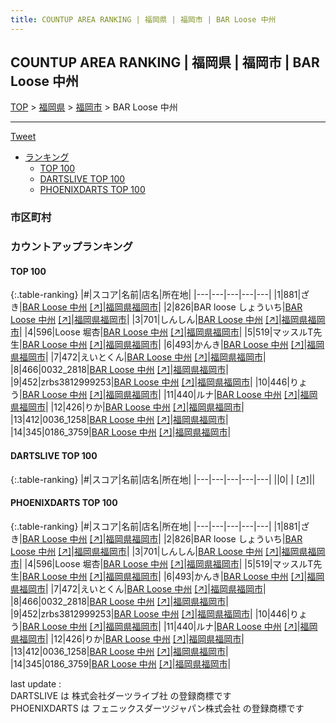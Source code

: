 ```yaml
---
title: COUNTUP AREA RANKING | 福岡県 | 福岡市 | BAR Loose 中州
---
```

## COUNTUP AREA RANKING | 福岡県 | 福岡市 | BAR Loose 中州

[TOP](/darts/rank/) > [福岡県](/darts/rank/福岡県/) > [福岡市](/darts/rank/福岡県/福岡市/) > BAR Loose 中州

___

<a href="https://twitter.com/share?ref_src=twsrc%5Etfw" data-text="COUNTUP AREA RANKING | 福岡県福岡市BAR Loose 中州" class="twitter-share-button" data-hashtags="DARTSLIVE,PHOENIXDARTS,darts,ダーツ" data-show-count="false">Tweet</a>

* [ランキング](#カウントアップランキング)
    * [TOP 100](#top-100)
    * [DARTSLIVE TOP 100](#dartslive-top-100)
    * [PHOENIXDARTS TOP 100](#phoenixdarts-top-100)

### 市区町村

<ul>

</ul>

### カウントアップランキング

#### TOP 100



{:.table-ranking}
|#|スコア|名前|店名|所在地|
|---|---|---|---|---|
|1|881|<span class="rank-name-pd">ざき</span>|<a href="/darts/rank/shops/92510.html">BAR Loose 中州</a> <a href="https://vs.phoenixdarts.com/jp/shop/shopDetailInfo/s_92510?s_seq=92510">[↗]</a>|<a href="/darts/rank/福岡県/福岡市">福岡県福岡市</a>|
|2|826|<span class="rank-name-pd">BAR loose しょういち</span>|<a href="/darts/rank/shops/92510.html">BAR Loose 中州</a> <a href="https://vs.phoenixdarts.com/jp/shop/shopDetailInfo/s_92510?s_seq=92510">[↗]</a>|<a href="/darts/rank/福岡県/福岡市">福岡県福岡市</a>|
|3|701|<span class="rank-name-pd">しんしん</span>|<a href="/darts/rank/shops/92510.html">BAR Loose 中州</a> <a href="https://vs.phoenixdarts.com/jp/shop/shopDetailInfo/s_92510?s_seq=92510">[↗]</a>|<a href="/darts/rank/福岡県/福岡市">福岡県福岡市</a>|
|4|596|<span class="rank-name-pd">Loose 堀杏</span>|<a href="/darts/rank/shops/92510.html">BAR Loose 中州</a> <a href="https://vs.phoenixdarts.com/jp/shop/shopDetailInfo/s_92510?s_seq=92510">[↗]</a>|<a href="/darts/rank/福岡県/福岡市">福岡県福岡市</a>|
|5|519|<span class="rank-name-pd">マッスルT先生</span>|<a href="/darts/rank/shops/92510.html">BAR Loose 中州</a> <a href="https://vs.phoenixdarts.com/jp/shop/shopDetailInfo/s_92510?s_seq=92510">[↗]</a>|<a href="/darts/rank/福岡県/福岡市">福岡県福岡市</a>|
|6|493|<span class="rank-name-pd">かんき</span>|<a href="/darts/rank/shops/92510.html">BAR Loose 中州</a> <a href="https://vs.phoenixdarts.com/jp/shop/shopDetailInfo/s_92510?s_seq=92510">[↗]</a>|<a href="/darts/rank/福岡県/福岡市">福岡県福岡市</a>|
|7|472|<span class="rank-name-pd">えいとくん</span>|<a href="/darts/rank/shops/92510.html">BAR Loose 中州</a> <a href="https://vs.phoenixdarts.com/jp/shop/shopDetailInfo/s_92510?s_seq=92510">[↗]</a>|<a href="/darts/rank/福岡県/福岡市">福岡県福岡市</a>|
|8|466|<span class="rank-name-pd">0032_2818</span>|<a href="/darts/rank/shops/92510.html">BAR Loose 中州</a> <a href="https://vs.phoenixdarts.com/jp/shop/shopDetailInfo/s_92510?s_seq=92510">[↗]</a>|<a href="/darts/rank/福岡県/福岡市">福岡県福岡市</a>|
|9|452|<span class="rank-name-pd">zrbs3812999253</span>|<a href="/darts/rank/shops/92510.html">BAR Loose 中州</a> <a href="https://vs.phoenixdarts.com/jp/shop/shopDetailInfo/s_92510?s_seq=92510">[↗]</a>|<a href="/darts/rank/福岡県/福岡市">福岡県福岡市</a>|
|10|446|<span class="rank-name-pd">りょう</span>|<a href="/darts/rank/shops/92510.html">BAR Loose 中州</a> <a href="https://vs.phoenixdarts.com/jp/shop/shopDetailInfo/s_92510?s_seq=92510">[↗]</a>|<a href="/darts/rank/福岡県/福岡市">福岡県福岡市</a>|
|11|440|<span class="rank-name-pd">ルナ</span>|<a href="/darts/rank/shops/92510.html">BAR Loose 中州</a> <a href="https://vs.phoenixdarts.com/jp/shop/shopDetailInfo/s_92510?s_seq=92510">[↗]</a>|<a href="/darts/rank/福岡県/福岡市">福岡県福岡市</a>|
|12|426|<span class="rank-name-pd">りか</span>|<a href="/darts/rank/shops/92510.html">BAR Loose 中州</a> <a href="https://vs.phoenixdarts.com/jp/shop/shopDetailInfo/s_92510?s_seq=92510">[↗]</a>|<a href="/darts/rank/福岡県/福岡市">福岡県福岡市</a>|
|13|412|<span class="rank-name-pd">0036_1258</span>|<a href="/darts/rank/shops/92510.html">BAR Loose 中州</a> <a href="https://vs.phoenixdarts.com/jp/shop/shopDetailInfo/s_92510?s_seq=92510">[↗]</a>|<a href="/darts/rank/福岡県/福岡市">福岡県福岡市</a>|
|14|345|<span class="rank-name-pd">0186_3759</span>|<a href="/darts/rank/shops/92510.html">BAR Loose 中州</a> <a href="https://vs.phoenixdarts.com/jp/shop/shopDetailInfo/s_92510?s_seq=92510">[↗]</a>|<a href="/darts/rank/福岡県/福岡市">福岡県福岡市</a>|


#### DARTSLIVE TOP 100



{:.table-ranking}
|#|スコア|名前|店名|所在地|
|---|---|---|---|---|
||0|<span class="rank-name-dl"> </span>|<a href="/darts/rank/shops/.html"></a> <a href="">[↗]</a>|<a href="/darts/rank//"></a>|


#### PHOENIXDARTS TOP 100



{:.table-ranking}
|#|スコア|名前|店名|所在地|
|---|---|---|---|---|
|1|881|<span class="rank-name-pd">ざき</span>|<a href="/darts/rank/shops/92510.html">BAR Loose 中州</a> <a href="https://vs.phoenixdarts.com/jp/shop/shopDetailInfo/s_92510?s_seq=92510">[↗]</a>|<a href="/darts/rank/福岡県/福岡市">福岡県福岡市</a>|
|2|826|<span class="rank-name-pd">BAR loose しょういち</span>|<a href="/darts/rank/shops/92510.html">BAR Loose 中州</a> <a href="https://vs.phoenixdarts.com/jp/shop/shopDetailInfo/s_92510?s_seq=92510">[↗]</a>|<a href="/darts/rank/福岡県/福岡市">福岡県福岡市</a>|
|3|701|<span class="rank-name-pd">しんしん</span>|<a href="/darts/rank/shops/92510.html">BAR Loose 中州</a> <a href="https://vs.phoenixdarts.com/jp/shop/shopDetailInfo/s_92510?s_seq=92510">[↗]</a>|<a href="/darts/rank/福岡県/福岡市">福岡県福岡市</a>|
|4|596|<span class="rank-name-pd">Loose 堀杏</span>|<a href="/darts/rank/shops/92510.html">BAR Loose 中州</a> <a href="https://vs.phoenixdarts.com/jp/shop/shopDetailInfo/s_92510?s_seq=92510">[↗]</a>|<a href="/darts/rank/福岡県/福岡市">福岡県福岡市</a>|
|5|519|<span class="rank-name-pd">マッスルT先生</span>|<a href="/darts/rank/shops/92510.html">BAR Loose 中州</a> <a href="https://vs.phoenixdarts.com/jp/shop/shopDetailInfo/s_92510?s_seq=92510">[↗]</a>|<a href="/darts/rank/福岡県/福岡市">福岡県福岡市</a>|
|6|493|<span class="rank-name-pd">かんき</span>|<a href="/darts/rank/shops/92510.html">BAR Loose 中州</a> <a href="https://vs.phoenixdarts.com/jp/shop/shopDetailInfo/s_92510?s_seq=92510">[↗]</a>|<a href="/darts/rank/福岡県/福岡市">福岡県福岡市</a>|
|7|472|<span class="rank-name-pd">えいとくん</span>|<a href="/darts/rank/shops/92510.html">BAR Loose 中州</a> <a href="https://vs.phoenixdarts.com/jp/shop/shopDetailInfo/s_92510?s_seq=92510">[↗]</a>|<a href="/darts/rank/福岡県/福岡市">福岡県福岡市</a>|
|8|466|<span class="rank-name-pd">0032_2818</span>|<a href="/darts/rank/shops/92510.html">BAR Loose 中州</a> <a href="https://vs.phoenixdarts.com/jp/shop/shopDetailInfo/s_92510?s_seq=92510">[↗]</a>|<a href="/darts/rank/福岡県/福岡市">福岡県福岡市</a>|
|9|452|<span class="rank-name-pd">zrbs3812999253</span>|<a href="/darts/rank/shops/92510.html">BAR Loose 中州</a> <a href="https://vs.phoenixdarts.com/jp/shop/shopDetailInfo/s_92510?s_seq=92510">[↗]</a>|<a href="/darts/rank/福岡県/福岡市">福岡県福岡市</a>|
|10|446|<span class="rank-name-pd">りょう</span>|<a href="/darts/rank/shops/92510.html">BAR Loose 中州</a> <a href="https://vs.phoenixdarts.com/jp/shop/shopDetailInfo/s_92510?s_seq=92510">[↗]</a>|<a href="/darts/rank/福岡県/福岡市">福岡県福岡市</a>|
|11|440|<span class="rank-name-pd">ルナ</span>|<a href="/darts/rank/shops/92510.html">BAR Loose 中州</a> <a href="https://vs.phoenixdarts.com/jp/shop/shopDetailInfo/s_92510?s_seq=92510">[↗]</a>|<a href="/darts/rank/福岡県/福岡市">福岡県福岡市</a>|
|12|426|<span class="rank-name-pd">りか</span>|<a href="/darts/rank/shops/92510.html">BAR Loose 中州</a> <a href="https://vs.phoenixdarts.com/jp/shop/shopDetailInfo/s_92510?s_seq=92510">[↗]</a>|<a href="/darts/rank/福岡県/福岡市">福岡県福岡市</a>|
|13|412|<span class="rank-name-pd">0036_1258</span>|<a href="/darts/rank/shops/92510.html">BAR Loose 中州</a> <a href="https://vs.phoenixdarts.com/jp/shop/shopDetailInfo/s_92510?s_seq=92510">[↗]</a>|<a href="/darts/rank/福岡県/福岡市">福岡県福岡市</a>|
|14|345|<span class="rank-name-pd">0186_3759</span>|<a href="/darts/rank/shops/92510.html">BAR Loose 中州</a> <a href="https://vs.phoenixdarts.com/jp/shop/shopDetailInfo/s_92510?s_seq=92510">[↗]</a>|<a href="/darts/rank/福岡県/福岡市">福岡県福岡市</a>|


<div class="footer border-top border-gray-light mt-5 pt-3 text-right text-gray">
    last update : <span style="font-weight: italic" id="foot_last_modified"></span><br />
    DARTSLIVE は 株式会社ダーツライブ社 の登録商標です<br />
    PHOENIXDARTS は フェニックスダーツジャパン株式会社 の登録商標です<br />
</div>

<script src="https://cdnjs.cloudflare.com/ajax/libs/jquery.tablesorter/2.31.3/js/jquery.tablesorter.min.js" integrity="sha512-qzgd5cYSZcosqpzpn7zF2ZId8f/8CHmFKZ8j7mU4OUXTNRd5g+ZHBPsgKEwoqxCtdQvExE5LprwwPAgoicguNg==" crossorigin="anonymous" referrerpolicy="no-referrer"></script>
<link rel="stylesheet" href="https://cdnjs.cloudflare.com/ajax/libs/jquery.tablesorter/2.31.3/css/theme.default.min.css" integrity="sha512-wghhOJkjQX0Lh3NSWvNKeZ0ZpNn+SPVXX1Qyc9OCaogADktxrBiBdKGDoqVUOyhStvMBmJQ8ZdMHiR3wuEq8+w==" crossorigin="anonymous" referrerpolicy="no-referrer" />
<script>
$(function() {
    $(".table-ranking").tablesorter({sortList:[[0, 0]]});
    $("#foot_last_modified").text(formatDate(new Date(document.lastModified), 'yyyy-MM-dd HH:mm:ss'));
});
</script>

<script async src="https://platform.twitter.com/widgets.js" charset="utf-8"></script>